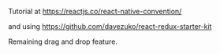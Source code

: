 Tutorial at https://reactjs.co/react-native-convention/

and using https://github.com/davezuko/react-redux-starter-kit

Remaining drag and drop feature.